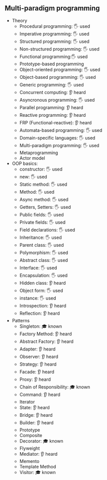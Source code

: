 ## Multi-paradigm programming

- Theory
  - Procedural programming: 🖐️ used
  - Imperative programming: 🖐️ used
  - Structured programming: 🖐️ used
  - Non-structured programming: 🖐️ used
  - Functional programming:🖐️ used
  - Prototype-based programming
  - Object-oriented programming: 🖐️ used
  - Object-based programming: 🖐️ used
  - Generic programming: 🖐️ used
  - Concurrent computing: 👂 heard
  - Asyncronous programming: 🖐️ used
  - Parallel programming: 👂 heard
  - Reactive programming: 👂 heard
  - FRP (Functional-reactive): 👂 heard
  - Automata-based programming: 🖐️ used
  - Domain-specific languages: 🖐️ used
  - Multi-paradigm programming: 🖐️ used
  - Metaprogramming
  - Actor model
- OOP basics:
  - constructor: 🖐️ used
  - new: 🖐️ used
  - Static method: 🖐️ used
  - Method: 🖐️ used
  - Async method: 🖐️ used
  - Getters, Setters: 🖐️ used
  - Public fields: 🖐️ used
  - Private fields: 🖐️ used
  - Field declarations: 🖐️ used
  - Inheritance: 🖐️ used
  - Parent class: 🖐️ used
  - Polymorphism: 🖐️ used
  - Abstract class: 🖐️ used
  - Interface: 🖐️ used
  - Encapsulation: 🖐️ used
  - Hidden class: 👂 heard
  - Object form: 🖐️ used
  - instance: 🖐️ used
  - Introspection: 👂 heard
  - Reflection: 👂 heard
- Patterns
  - Singleton: 🎓 known
  - Factory Method: 👂 heard
  - Abstract Factory: 👂 heard
  - Adapter: 👂 heard
  - Observer: 👂 heard
  - Strategy: 👂 heard
  - Facade: 👂 heard
  - Proxy: 👂 heard
  - Chain of Responsibility: 🎓 known
  - Command: 👂 heard
  - Iterator
  - State: 👂 heard
  - Bridge: 👂 heard
  - Builder: 👂 heard
  - Prototype
  - Composite
  - Decorator: 🎓 known
  - Flyweight
  - Mediator: 👂 heard
  - Memento
  - Template Method
  - Visitor: 🎓 known
